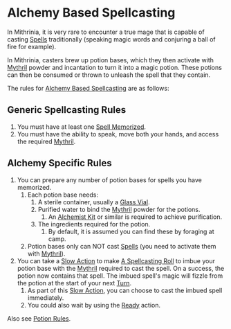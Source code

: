 # Alchemy Based Spellcasting

In Mithrinia, it is very rare to encounter a true mage that is capable of casting [Spells](../Spells.md) traditionally (speaking magic words and conjuring a ball of fire for example).

In Mithrinia, casters brew up potion bases, which they then activate with [Mythril](../../Mythril.md) powder and incantation to turn it into a magic potion. These potions can then be consumed or thrown to unleash the spell that they contain.

The rules for [Alchemy Based Spellcasting](Alchemy%20Based%20Spellcasting.md) are as follows:

## Generic Spellcasting Rules

1. You must have at least one [Spell Memorized](../Spell%20Memorization.md).
2. You must have the ability to speak, move both your hands, and access the required [Mythril](../../Mythril.md).

## Alchemy Specific Rules

1. You can prepare any number of potion bases for spells you have memorized.
	1. Each potion base needs:
		1. A sterile container, usually a [Glass Vial](../../../Items%20and%20Gear/Gear/10%20Coins/Glass%20Vial.md).
		2. Purified water to bind the [Mythril](../../Mythril.md) powder for the potions.
			1. An [Alchemist Kit](../../../Items%20and%20Gear/Gear/50%20Coins/Alchemist%20Kit.md) or similar is required to achieve purification.
		3. The ingredients required for the potion.
			1. By default, it is assumed you can find these by foraging at camp.
	2. Potion bases only can NOT cast [Spells](../Spells.md) (you need to activate them with [Mythril](../../Mythril.md)).
2. You can take a [Slow Action](../../../Game%20Procedures/Core%20Procedures/Action.md#Slow%20Action) to make [A Spellcasting Roll](../Spellcasting.md#The%20Spellcasting%20Roll) to imbue your potion base with the [Mythril](../../Mythril.md) required to cast the spell. On a success, the potion now contains that spell. The imbued spell's magic will fizzle from the potion at the start of your next [Turn](../../../Game%20Procedures/Core%20Procedures/Turn.md).
	1. As part of this [Slow Action](../../../Game%20Procedures/Core%20Procedures/Action.md#Slow%20Action), you can choose to cast the imbued spell immediately.
	2. You could also wait by using the [Ready](../../../Game%20Procedures/Combat/Reaction.md#Ready) action.

Also see [Potion Rules](../../Crafting/Alchemy/Potion%20Rules.md).
